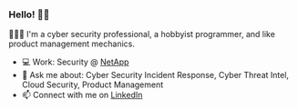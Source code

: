 ### Hello! 👋🏻

🙋🏻‍♂️ I'm a cyber security professional, a hobbyist programmer, and like product management mechanics.

- 💻 Work: Security @ [NetApp](https://www.netapp.com/)
- 💬 Ask me about: Cyber Security Incident Response, Cyber Threat Intel, Cloud Security, Product Management
- 📫 Connect with me on [LinkedIn](https://www.linkedin.com/in/nishant23/)

<!--
**nishants23/nishants23** is a ✨ _special_ ✨ repository because its `README.md` (this file) appears on your GitHub profile.

Here are some ideas to get you started:

- 🔭 I’m currently working on ...
- 🌱 I’m currently learning ...
- 👯 I’m looking to collaborate on ...
- 🤔 I’m looking for help with ...
- 💬 Ask me about ...
- 📫 How to reach me: ...

-->

